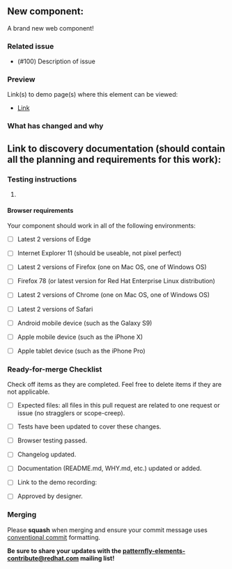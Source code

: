 <!-- Labels: feature, ready: branch testing, ready: browser testing, needs: code review, priority: low -->

<!-- Thank you for submitting a pull request! -->
## New component: <component-name>

<!-- Tell us a little bit about this new component -->
A brand new web component!


### Related issue

<!-- Link to the issue requesting this new component -->
- (#100) Description of issue


### Preview

<!-- Suggest linking to Netlify or a public sandbox; not a resource behind a log-in or VPN -->
Link(s) to demo page(s) where this element can be viewed:
- [Link](https://deploy-preview-<pr_number>--happy-galileo-ea79c4.netlify.app/examples/)


### What has changed and why

<!-- See the `DISCOVERY.md` template at the root of the project; this can be copied and stored in your component folder for reference. -->

Link to discovery documentation (should contain all the planning and requirements for this work):
   - 


### Testing instructions

<!-- Be sure to include detailed instructions on how your update can be tested by another developer. -->

1. 


#### Browser requirements

Your component should work in all of the following environments:

- [ ] Latest 2 versions of Edge
- [ ] Internet Explorer 11 (should be useable, not pixel perfect)
- [ ] Latest 2 versions of Firefox (one on Mac OS, one of Windows OS)
- [ ] Firefox 78 (or latest version for Red Hat Enterprise Linux distribution)
- [ ] Latest 2 versions of Chrome (one on Mac OS, one of Windows OS)
- [ ] Latest 2 versions of Safari
- [ ] Android mobile device (such as the Galaxy S9)
- [ ] Apple mobile device (such as the iPhone X)
- [ ] Apple tablet device (such as the iPhone Pro)


### Ready-for-merge Checklist

Check off items as they are completed.  Feel free to delete items if they are not applicable.

- [ ] Expected files: all files in this pull request are related to one request or issue (no stragglers or scope-creep).
- [ ] Tests have been updated to cover these changes.
- [ ] Browser testing passed.
- [ ] Changelog updated.
- [ ] Documentation (README.md, WHY.md, etc.) updated or added.
- [ ] Link to the demo recording: []()
- [ ] Approved by designer.


### Merging

Please **squash** when merging and ensure your commit message uses [conventional commit](https://www.conventionalcommits.org/en/v1.0.0/#summary) formatting.

**Be sure to share your updates with the [patternfly-elements-contribute@redhat.com](mailto:patternfly-elements-contribute@redhat.com) mailing list!**
